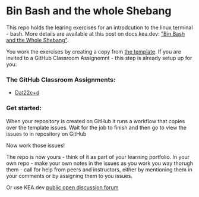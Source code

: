 # Bin Bash and the whole Shebang

This repo holds the learing exercises for an introdcution to the linux terminal - bash. More details are available at this post on docs.kea.dev: ["Bin Bash and the Whole Shebang"](https://docs.kea.dev/bin-bash-shebang).

You work the exercises by creating a copy from [the template](https://github.com/kea-dev/bin-bash-shebang). If you are invited to a GitHub Classroom Assignemnt - this step is already setup up for you:

### The GitHub Classroom Assignments:
* [Dat22c+d](https://classroom.github.com/a/bQII12on)

### Get started:
When your repository is created on GitHub it runs a workflow that copies over the template issues. Wait for the job to finish and then go to view the issues to in repository on GitHub 

Now work those issues!

The repo is now yours - think of it as part of your learning portfolio. In your own repo - make your own notes in the issues as you work you way thorugh them - call for help from peers and instructors, either by mentioning them in your comments or by assigning them to you issues.

Or use KEA.dev [public open discussion forum](https://github.com/orgs/kea-dev/discussions)
